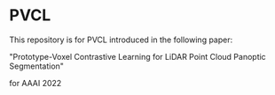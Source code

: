 # PVCL
This repository is for PVCL introduced in the following paper:

"Prototype-Voxel Contrastive Learning for LiDAR Point Cloud Panoptic Segmentation"

for AAAI 2022
